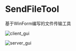 # SendFileTool
基于WinForm编写的文件传输工具

![client_gui](https://github.com/xuguangyan/SendFileTool/blob/master/example_thumb/client_gui.png?raw=true '客户端效果图')

![server_gui](https://github.com/xuguangyan/SendFileTool/blob/master/example_thumb/server_gui.png?raw=true '服务端效果图')